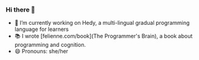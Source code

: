 ### Hi there 👋

- 🔭 I’m currently working on Hedy, a multi-lingual gradual programming language for learners
- 📚 I wrote [felienne.com/book](The Programmer's Brain), a book about programming and cognition.
- 😄 Pronouns: she/her

<!--
**Felienne/felienne** is a ✨ _special_ ✨ repository because its `README.md` (this file) appears on your GitHub profile.

Here are some ideas to get you started:

- 🌱 I’m currently learning ...
- 👯 I’m looking to collaborate on ...
- 🤔 I’m looking for help with ...
- 💬 Ask me about ...
- 📫 How to reach me: ...
- ⚡ Fun fact: ...

-->
